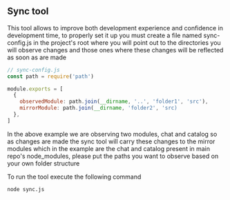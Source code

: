 ## Sync tool

This tool allows to improve both development experience and confidence in development time, to properly set it up you must create a file named sync-config.js in the project's root where you will point out to the directories you will observe changes and those ones where these changes will be reflected as soon as are made

```javascript
// sync-config.js
const path = require('path')

module.exports = [
  {
    observedModule: path.join(__dirname, '..', 'folder1', 'src'),
    mirrorModule: path.join(__dirname, 'folder2', 'src)
  },
]
```

In the above example we are observing two modules, chat and catalog so as changes are made the sync tool will carry these changes to the mirror modules which in the example are the chat and catalog present in main repo's node_modules, please put the paths you want to observe based on your own folder structure

To run the tool execute the following command

```bash
node sync.js
```
